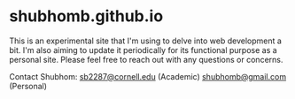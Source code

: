 # shubhomb.github.io

This is an experimental site that I'm using to delve into web development a bit.
I'm also aiming to update it periodically for its functional purpose as a personal site. 
Please feel free to reach out with any questions or concerns. 


Contact Shubhom:
sb2287@cornell.edu (Academic) 
shubhomb@gmail.com (Personal)
